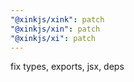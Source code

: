 ```yaml
---
"@xinkjs/xink": patch
"@xinkjs/xin": patch
"@xinkjs/xi": patch
---
```


fix types, exports, jsx, deps
